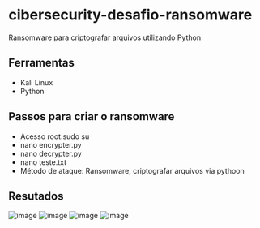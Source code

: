 # cibersecurity-desafio-ransomware
Ransomware para criptografar arquivos utilizando Python
## Ferramentas
- Kali Linux
- Python
## Passos para criar o ransomware
- Acesso root:sudo su
- nano encrypter.py
- nano decrypter.py
- nano teste.txt
- Método de ataque: Ransomware, criptografar arquivos via pythoon
## Resutados
![image](https://user-images.githubusercontent.com/118560480/205718530-68db30af-2012-43ce-9a10-a1db7f0fe138.png)
![image](https://user-images.githubusercontent.com/118560480/205718626-f189ed24-54d5-4b74-922c-12d22187c3a3.png)
![image](https://user-images.githubusercontent.com/118560480/205718710-f9785d08-aa71-4a6e-a827-632acb2c957c.png)
![image](https://user-images.githubusercontent.com/118560480/205718839-1c1f157f-65b2-485c-9739-9733d6311fa9.png)
